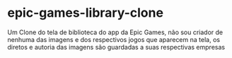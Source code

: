 # epic-games-library-clone
 Um Clone do tela de biblioteca do app da Epic Games, não sou criador de nenhuma das imagens e dos respectivos jogos que aparecem na tela, os diretos e autoria das imagens são guardadas a suas respectivas empresas 
